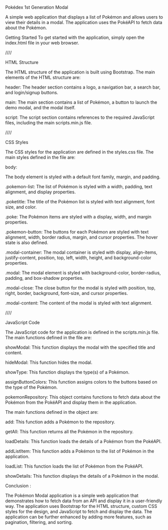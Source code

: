 Pokédex 1st Generation Modal

A simple web application that displays a list of Pokémon and allows users to view their details in a modal. The application uses the PokéAPI to fetch data about the Pokémon.

Getting Started
To get started with the application, simply open the index.html file in your web browser.

////

HTML Structure

The HTML structure of the application is built using Bootstrap. The main elements of the HTML structure are:

header: The header section contains a logo, a navigation bar, a search bar, and login/signup buttons.

main: The main section contains a list of Pokémon, a button to launch the demo modal, and the modal itself.

script: The script section contains references to the required JavaScript files, including the main scripts.min.js file.

////

CSS Styles
 
The CSS styles for the application are defined in the styles.css file. The main styles defined in the file are:

body: 

The body element is styled with a default font family, margin, and padding.

.pokemon-list: The list of Pokémon is styled with a width, padding, text alignment, and display properties.

.poketitle: The title of the Pokémon list is styled with text alignment, font size, and color.

.poke: The Pokémon items are styled with a display, width, and margin properties.

.pokemon-button: The buttons for each Pokémon are styled with text alignment, width, border radius, margin, and cursor 
properties. The hover state is also defined.

.modal-container: The modal container is styled with display, align-items, justify-content, position, top, left, width, height, and background-color properties.

.modal: The modal element is styled with background-color, border-radius, padding, and box-shadow properties.

.modal-close: The close button for the modal is styled with position, top, right, border, background, font-size, and cursor properties.

.modal-content: The content of the modal is styled with text alignment.

////

JavaScript Code

The JavaScript code for the application is defined in the scripts.min.js file. The main functions defined in the file are:

showModal: This function displays the modal with the specified title and content.

hideModal: This function hides the modal.

showType: This function displays the type(s) of a Pokémon.

assignButtonColors: This function assigns colors to the buttons based on the type of the Pokémon.

pokemonRepository: This object contains functions to fetch data about the Pokémon from the PokéAPI and display them in 
the application. 

The main functions defined in the object are:

add: This function adds a Pokémon to the repository.

getAll: This function returns all the Pokémon in the repository.

loadDetails: This function loads the details of a Pokémon from the PokéAPI.

addListItem: This function adds a Pokémon to the list of Pokémon in the application.

loadList: This function loads the list of Pokémon from the PokéAPI.

showDetails: This function displays the details of a Pokémon in the modal.


Conclusion : 

The Pokémon Modal application is a simple web application that demonstrates how to fetch data from an API and display it in a user-friendly way. The application uses Bootstrap for the HTML structure, custom CSS styles for the design, and JavaScript to fetch and display the data. The application can be further enhanced by adding more features, such as pagination, filtering, and sorting.
